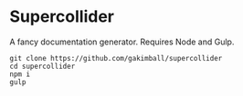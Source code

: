 # Supercollider

A fancy documentation generator. Requires Node and Gulp.

```
git clone https://github.com/gakimball/supercollider
cd supercollider
npm i
gulp
```